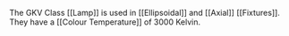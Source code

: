 The GKV Class [[Lamp]]  is used in [[Ellipsoidal]] and [[Axial]] [[Fixtures]]. They have a [[Colour Temperature]] of 3000 Kelvin. 